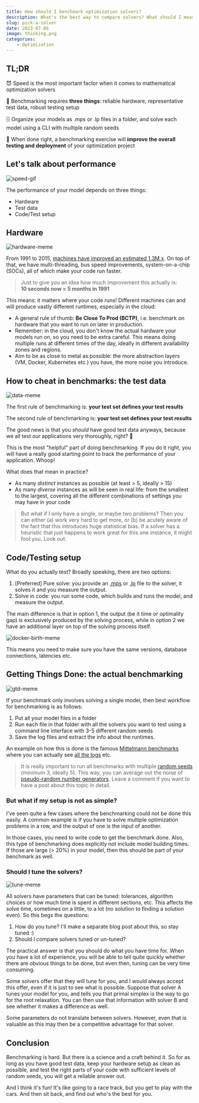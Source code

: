 ```yaml
---
title: How should I benchmark optimization solvers?
description: What's the best way to compare solvers? What should I measure and how? Should I care about the hardware? Let's find out!
slug: pick-a-solver
date: 2023-07-06
image: thinking.png
categories:
    - Optimization
---
```


## TL;DR

😈 Speed is the most important factor when it comes to mathematical optimization solvers

🫘 Benchmarking requires **three things**: reliable hardware, representative test data, robust testing setup

🗄 Organize your models as .mps or .lp files in a folder, and solve each model using a CLI with multiple random seeds

🚀 When done right, a benchmarking exercise will **improve the overall testing and deployment** of your optimization project

## Let's talk about performance

![speed-gif](https://tenor.com/view/speed-i-am-speed-meme-kid-gif-14031709.gif)

The performance of your model depends on three things:

- Hardware
- Test data
- Code/Test setup

## Hardware

![hardware-meme](https://i.imgflip.com/38ewu1.jpg)

From 1991 to 2015, [machines have improved an estimated 1.3M x](https://hepg.hks.harvard.edu/files/hepg/files/panel_1_r_bixby.pdf). On top of that, we have multi-threading, bus speed improvements, system-on-a-chip (SOCs), all of which make your code run faster.

> Just to give you an idea how much improvement this actually is: \
**10 seconds now = 5 months in 1991**

This means: it matters where your code runs! Different machines can and will produce vastly different runtimes, especially in the cloud:

- A general rule of thumb: **Be Close To Prod (BCTP)**, i.e. benchmark on hardware that you want to run on later in production.
- Remember: in the cloud, you don't know the actual hardware your models run on, so you need to be extra careful. This means doing multiple runs at different times of the day, ideally in different availability zones and regions.
- Aim to be as close to metal as possible: the more abstraction layers (VM, Docker, Kubernetes etc.) you have, the more noise you introduce.

## How to cheat in benchmarks: the test data

![data-meme](https://memecreator.org/static/images/memes/5132283.jpg)

The first rule of benchmarking is: **your test set defines your test results**

The second rule of benchmarking is: **your test set defines your test results**

The good news is that you *should* have good test data anyways, because we all test our applications very thoroughly, right? 🫣

This is the most "helpful" part of doing benchmarking. If you do it right, you will have a really good starting point to track the performance of your application. Whoop!

What does that mean in practice?

- As many *distinct* instances as possible (at least > 5, ideally > 15)
- As many *diverse* instances as will be seen in real life: from the smallest to the largest, covering all the different combinations of settings you may have in your code

> But what if I only have a single, or maybe two problems? Then you can either (a) work very hard to get more, or (b) be acutely aware of the fact that this introduces huge statistical bias. If a solver has a heuristic that just happens to work great for this one instance, it might fool you. Look out.

## Code/Testing setup

What do you actually test? Broadly speaking, there are two options:

1. [Preferred] Pure solve: you provide an [.mps](https://en.wikipedia.org/wiki/MPS_(format)) or [.lp](https://www.gurobi.com/documentation/current/refman/lp_format.html) file to the solver, it solves it and you measure the output.
2. Solve in code: you run some code, which builds and runs the model, and measure the output.

The main difference is that in option 1, the output (be it time or optimality gap) is exclusively produced by the solving process, while in option 2 we have an additional layer on top of the solving process itself.

![docker-birth-meme](https://external-preview.redd.it/aR6WdUcsrEgld5xUlglgKX_0sC_NlryCPTXIHk5qdu8.jpg?auto=webp&s=5fe64dd318eec71711d87805d43def2765dd83cd)

This means you need to make sure you have the same versions, database connections, latencies etc.

## Getting Things Done: the actual benchmarking

![gtd-meme](https://memecreator.org/static/images/memes/5182233.jpg)

If your benchmark only involves solving a single model, then best workflow for benchmarking is as follows:

1. Put all your model files in a folder
2. Run each file in that folder with all the solvers you want to test using a command line interface with 3-5 different random seeds
3. Save the log files and extract the info about the runtimes.

An example on how this is done is the famous [Mittelmann benchmarks](https://plato.asu.edu/bench.html) where you can actually see [all the logs](https://plato.asu.edu/ftp/milp_log8/) etc.

> It is really important to run all benchmarks with multiple [random seeds](https://en.wikipedia.org/wiki/Random_seed) (minimum 3, ideally 5). This way, you can average out the noise of [pseudo-random number generators](https://en.wikipedia.org/wiki/Pseudorandom_number_generator). Leave a comment if you want to have a post about this topic in detail.

### But what if my setup is not as simple?

I've seen quite a few cases where the benchmarking could not be done this easily. A common example is if you have to solve multiple optimization problems in a row, and the output of one is the input of another.

In those cases, you need to write code to get the benchmark done. Also, this type of benchmarking does explicitly not include model building times. If those are large (> 20%) in your model, then this should be part of your benchmark as well.

### Should I tune the solvers?

![tune-meme](https://1.bp.blogspot.com/_jdlVKzYJWXk/TQdbVVZ_tfI/AAAAAAAAAy0/ib6DXlaGG9E/s1600/tehoo_loytyy.jpg)

All solvers have parameters that can be tuned: tolerances, algorithm choices or how much time is spent in different sections, etc. This affects the solve time, sometimes on a little, to a lot (no solution to finding a solution even). So this begs the questions:

1. How do you tune? I'll make a separate blog post about this, so stay tuned :)
2. Should I compare solvers tuned or un-tuned?

The practical answer is that you should do what you have time for. When you have a lot of experience, you will be able to tell quite quickly whether there are obvious things to be done, but even then, tuning can be very time consuming.

Some solvers offer that they will tune for you, and I would always accept this offer, even if it is just to see what is possible. Suppose that solver A tunes your model for you, and tells you that primal simplex is the way to go for the root relaxation. You can then use that information with solver B and see whether it makes a difference as well.

Some parameters do not translate between solvers. However, even that is valuable as this may then be a competitive advantage for that solver.

## Conclusion

Benchmarking is hard. But there is a science and a craft behind it. So for as long as you have good test data, keep your hardware setup as clean as possible, and test the right parts of your code with sufficient levels of random seeds, you will get a reliable answer out.

And I think it's fun! It's like going to a race track, but you get to play with the cars. And then sit back, and find out who's the best for you.